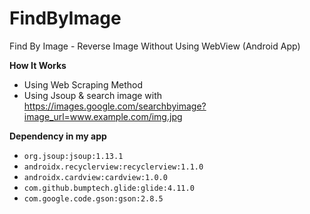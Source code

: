# FindByImage
Find By Image - Reverse Image Without Using WebView (Android App)

**How It Works**
- Using Web Scraping Method
- Using Jsoup & search image with https://images.google.com/searchbyimage?image_url=www.example.com/img.jpg

**Dependency in my app**
- ```org.jsoup:jsoup:1.13.1```
- ```androidx.recyclerview:recyclerview:1.1.0```
- ```androidx.cardview:cardview:1.0.0```
- ```com.github.bumptech.glide:glide:4.11.0```
- ```com.google.code.gson:gson:2.8.5```
